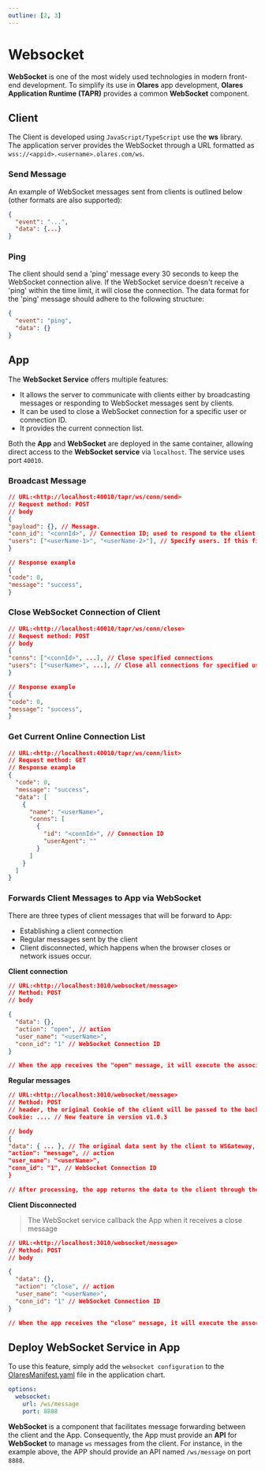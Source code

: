 ```yaml
---
outline: [2, 3]
---
```


# Websocket

**WebSocket** is one of the most widely used technologies in modern front-end development. To simplify its use in **Olares** app development, **Olares Application Runtime (TAPR)** provides a common **WebSocket** component.

## Client

The Client is developed using `JavaScript/TypeScript` use the **ws** library.
The application server provides the WebSocket through a URL formatted as `wss://<appid>.<username>.olares.com/ws`.

### Send Message

An example of WebSocket messages sent from clients is outlined below (other formats are also supported):
```json
{
  "event": "...",
  "data": {...}
}
```

### Ping

The client should send a 'ping' message every 30 seconds to keep the WebSocket connection alive. If the WebSocket service doesn't receive a 'ping' within the time limit, it will close the connection. The data format for the 'ping' message should adhere to the following structure:
```json
{
  "event": "ping",
  "data": {}
}
```

## App

The **WebSocket Service** offers multiple features:
- It allows the server to communicate with clients either by broadcasting messages or responding to WebSocket messages sent by clients.
- It can be used to close a WebSocket connection for a specific user or connection ID.
- It provides the current connection list.

Both the **App** and **WebSocket** are deployed in the same container, allowing direct access to the **WebSocket service** via `localhost`. The service uses port `40010`.

### Broadcast Message
```json
// URL:<http://localhost:40010/tapr/ws/conn/send>
// Request method: POST
// body
{
"payload": {}, // Message.
"conn_id": "<connId>", // Connection ID; used to respond to the client's single Ws request. Do not fill in connId when broadcasting to users
"users": ["<userName-1>", "<userName-2>"], // Specify users. If this field is filled in, it is a broadcast. Do not fill in connId in broadcast situation
}

// Response example
{
"code": 0,
"message": "success",
}
```

### Close WebSocket Connection of Client
```json
// URL:<http://localhost:40010/tapr/ws/conn/close>
// Request method: POST
// body
{
"conns": ["<connId>", ...], // Close specified connections
"users": ["<userName>", ...], // Close all connections for specified users
}

// Response example
{
"code": 0,
"message": "success",
}
```

### Get Current Online Connection List

```json
// URL:<http://localhost:40010/tapr/ws/conn/list>
// Request method: GET
// Response example
{
  "code": 0,
  "message": "success",
  "data": [
    {
      "name": "<userName>",
      "conns": [
        {
          "id": "<connId>", // Connection ID
          "userAgent": ""
        }
      ]
    }
  ]
}
```

### Forwards Client Messages to App via WebSocket

There are three types of client messages that will be forward to App:
- Establishing a client connection
- Regular messages sent by the client
- Client disconnected, which happens when the browser closes or network issues occur.

**Client connection**

```json
// URL:<http://localhost:3010/websocket/message>
// Method: POST
// body

{
  "data": {},
  "action": "open", // action
  "user_name": "<userName>",
  "conn_id": "1" // WebSocket Connection ID
}

// When the app receives the "open" message, it will execute the associated processes.
```

**Regular messages**

```json
// URL:<http://localhost:3010/websocket/message>
// Method: POST
// header, the original Cookie of the client will be passed to the backend application
Cookie: .... // New feature in version v1.0.3

// body
{
"data": { ... }, // The original data sent by the client to WSGateway, the internal structure is {"event":"", "data": {...}}
"action": "message", // action
"user_name": "<userName>",
"conn_id": "1", // WebSocket Connection ID
}

// After processing, the app returns the data to the client through the "Broadcast Message" API.
```

**Client Disconnected** 
> The WebSocket service callback the App when it receives a close message
```json
// URL:<http://localhost:3010/websocket/message>
// Method: POST
// body

{
  "data": {},
  "action": "close", // action
  "user_name": "<userName>",
  "conn_id": "1" // WebSocket Connection ID
}

// When the app receives the "close" message, it will execute the associated processes.
```

## Deploy WebSocket Service in App

To use this feature, simply add the `websocket configuration` to the [OlaresManifest.yaml](../package/manifest.md#websocket) file in the application chart.
```yaml
options:
  websocket:
    url: /ws/message
    port: 8888
```

**WebSocket** is a component that facilitates message forwarding between the client and the App. Consequently, the App must provide an **API** for **WebSocket** to manage `ws` messages from the client. For instance, in the example above, the APP should provide an API named `/ws/message` on port `8888`.
